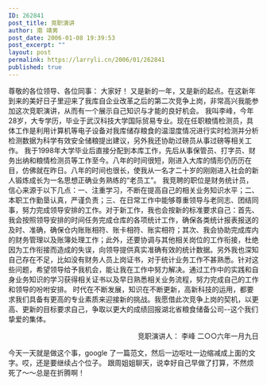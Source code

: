 ```yaml
---
ID: 262841
post_title: 竞职演讲
author: 南 靖男
post_date: 2006-01-08 19:39:53
post_excerpt: ""
layout: post
permalink: https://larryli.cn/2006/01/262841
published: true
---
```

尊敬的各位领导、各位同事：
大家好！
又是新的一年，又是新的起点。在这新年到来的美好日子里迎来了我库自企业改革之后的第二次竞争上岗，非常高兴我能参加这次竞职演讲，从而有一个展示自己知识与才能的良好机会。
我叫李峰，今年28岁，大专学历，毕业于武汉科技大学国际贸易专业。现在任职粮情检测员，具体工作是利用计算机等电子设备对我库储存粮食的温湿度情况进行实时检测并分析检测数据为科学有效安全储粮提出建议，另外我还协助过磅员从事过磅等相关工作。
我于1998年大学毕业后直接分配到本库工作，先后从事保管员、打字员、财务出纳和粮情检测员等工作至今。八年的时间很短，刚进入大库的情形仍历历在目，仿佛就在昨日。八年的时间也很长，使我从一名才二十岁的刚刚进入社会的新人锻炼成长为一名思想正确业务熟练的“老员工”。
我竞聘的职位是财务统计员，信心来源于以下几点：一、注重学习，不断在提高自己的相关业务知识水平；二、本职工作勤垦认真，严谨负责；三、在日常工作中能够尊重领导与老同志、团结同事，努力完成领导安排的工作。对于新工作，我也会按新的标准要求自己：首先、我会按照领导安排的时间任务完成仓库的各项统计工作，确保各类统计报表报送的及时、准确，确保仓内账账相符、账卡相符、账实相符；其次、我会协助完成库内的财务管理以及账簿处理工作；此外，还要协调与其他相关岗位的工作衔接，杜绝因为工作衔接而造成的失误，向领导提供真实准确有效的统计数据。另外我也深知自己存在不足，比如没有财务人员上岗证书，对于统计业务工作不甚熟悉。针对这些问题，希望领导给予我机会，能让我在工作中努力解决。通过工作中的实践和自身业务知识的学习获得相关证书以及早日熟悉相关业务流程，努力完成自己的工作和领导的吩咐安排。
时代在不断发展，知识在不断更新，高新科技的运用，都要求我们具备有更高的专业素质来迎接新的挑战。我愿借此次竞争上岗的契机，以更高、更新的目标要求自己，争取以更大的成绩回报湖北省粮食储备公司--这个我们挚爱的集体。
<p align="right">竞职演讲人：
李峰
二○○六年一月九日

今天一天就是做这个事，google 了一篇范文，然后一边呕吐一边缩减成上面的文字。哎，还是要继续占个位子。
跟周姐姐聊天，说幸好自己早做了打算，不然烦死了～～总是在折腾啊！